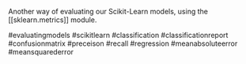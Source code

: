 Another way of evaluating our Scikit-Learn models, using the [[sklearn.metrics]] module.

#evaluatingmodels #scikitlearn #classification #classificationreport #confusionmatrix #preceison #recall #regression #meanabsoluteerror #meansquarederror